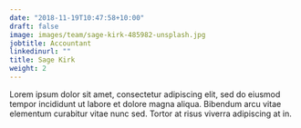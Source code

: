 ```yaml
---
date: "2018-11-19T10:47:58+10:00"
draft: false
image: images/team/sage-kirk-485982-unsplash.jpg
jobtitle: Accountant
linkedinurl: ""
title: Sage Kirk
weight: 2
---
```


Lorem ipsum dolor sit amet, consectetur adipiscing elit, sed do eiusmod tempor incididunt ut labore et dolore magna aliqua. Bibendum arcu vitae elementum curabitur vitae nunc sed. Tortor at risus viverra adipiscing at in.
